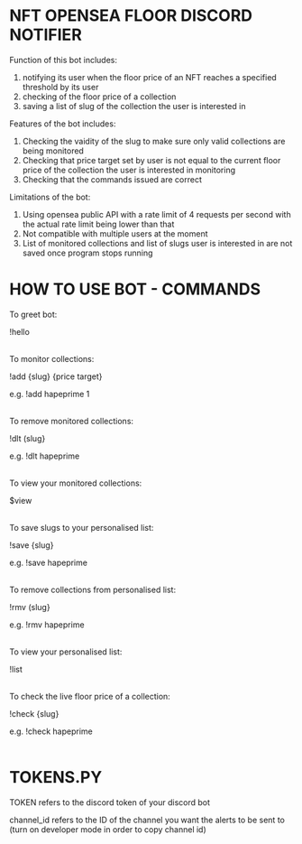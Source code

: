 # NFT OPENSEA FLOOR DISCORD NOTIFIER

Function of this bot includes:
1. notifying its user when the floor price of an NFT reaches a specified threshold by its user 
2. checking of the floor price of a collection
3. saving a list of slug of the collection the user is interested in

Features of the bot includes:
1. Checking the vaidity of the slug to make sure only valid collections are being monitored
2. Checking that price target set by user is not equal to the current floor price of the collection the user is interested in monitoring
3. Checking that the commands issued are correct

Limitations of the bot:
1. Using opensea public API with a rate limit of 4 requests per second with the actual rate limit being lower than that
2. Not compatible with multiple users at the moment
3. List of monitored collections and list of slugs user is interested in are not saved once program stops running

# HOW TO USE BOT - COMMANDS

To greet bot:

!hello <br /> <br />


To monitor collections:

!add {slug} {price target}

e.g. !add hapeprime 1 <br /> <br />


To remove monitored collections:

!dlt (slug}

e.g. !dlt hapeprime <br /> <br />


To view your monitored collections:

$view <br /> <br />


To save slugs to your personalised list:

!save {slug}

e.g. !save hapeprime <br /> <br />


To remove collections from personalised list:

!rmv (slug}

e.g. !rmv hapeprime <br /> <br />


To view your personalised list:

!list <br /> <br />


To check the live floor price of a collection:

!check {slug}

e.g. !check hapeprime  <br /> <br />

# TOKENS.PY

TOKEN refers to the discord token of your discord bot 

channel_id refers to the ID of the channel you want the alerts to be sent to (turn on developer mode in order to copy channel id)
